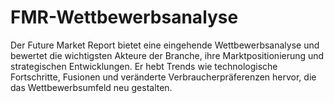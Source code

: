 # FMR-Wettbewerbsanalyse
Der Future Market Report bietet eine eingehende Wettbewerbsanalyse und bewertet die wichtigsten Akteure der Branche, ihre Marktpositionierung und strategischen Entwicklungen. Er hebt Trends wie technologische Fortschritte, Fusionen und veränderte Verbraucherpräferenzen hervor, die das Wettbewerbsumfeld neu gestalten.

